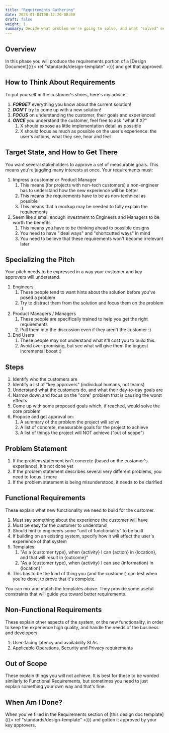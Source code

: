 ```yaml
---
title: "Requirements Gathering"
date: 2023-01-04T08:12:20-08:00
draft: false
weight: 1
summary: Decide what problem we're going to solve, and what "solved" means.
---
```


## Overview

In this phase you will produce the requirements portion of a [Design Document]({{< ref "standards/design-template" >}}) and get that approved.

## How to Think About Requirements

To put yourself in the customer's shoes, here's my advice:

1. ***FORGET*** everything you know about the current solution!
2. ***DON'T*** try to come up with a new solution!
3. ***FOCUS*** on understanding the customer, their goals and experiences!
4. ***ONCE*** you understand the customer, feel free to ask "what if X?"
    1. X should expose as little implementation detail as possible
    2. X should focus as much as possible on the user's experience: the user's actions, what they see, hear and feel

## Target State, and How to Get There

You want several stakeholders to approve a set of measurable goals.
This means you're juggling many interests at once. Your requirements must:

1. Impress a customer or Product Manager
    1. This means (for projects with non-tech customers) a non-engineer has to understand how the new experience will be better
    2. This means the requirements have to be as non-technical as possible
    3. This means that a mockup may be needed to fully explain the requirements
2. Seem like a small enough investment to Engineers and Managers to be worth the benefits
    1. This means you have to be thinking ahead to possible designs
    2. You need to have "ideal ways" and "shortcutted ways" in mind
    3. You need to believe that these requirements won't become irrelevant later

## Specializing the Pitch

Your pitch needs to be expressed in a way your customer and key approvers will understand.
1. Engineers
    1. These people tend to want hints about the solution before you've posed a problem
    2. Try to distract them from the solution and focus them on the problem :)
2. Product Managers / Managers
    1. These people are specifically trained to help you get the right requirements
    2. Pull them into the discussion even if they aren't the customer :)
3. End Users
    1. These people may not understand what it'll cost you to build this.
    2. Avoid over-promising, but see what will give them the biggest incremental boost :)

## Steps

1. Identify who the customers are
2. Identify a list of "key approvers" (individual humans, not teams)
3. Understand what the customers do, and what their day-to-day goals are
4. Narrow down and focus on the "core" problem that is causing the worst effects
5. Come up with some proposed goals which, if reached, would solve the core problem
6. Propose and get approval on:
    1. A summary of the problem the project will solve
    2. A list of concrete, measurable goals for the project to achieve
    3. A list of things the project will NOT achieve ("out of scope")

## Problem Statement

1. If the problem statement isn't concrete (based on the customer's experience), it's not done yet
2. If the problem statement describes several very different problems, you need to focus it more
3. If the problem statement is being misunderstood, it needs to be clarified

## Functional Requirements

These explain what new functionality we need to build for the customer.

1. Must say something about the experience the customer will have
2. Must be easy for the customer to understand
3. Should hint to engineers some "unit of functionality" to be built
4. If building on an existing system, specify how it will affect the user's experience of that system
5. Templates:
    1. "As a {customer type}, when {activity} I can {action} in {location}, and that will result in {outcome}"
    2. "As a {customer type}, when {activity} I can see {information} in {location}"
6. This has to be the kind of thing you (and the customer) can test when you're done, to prove that it's complete.

You can mix and match the templates above. They provide some useful constraints that will guide you toward better requirements.

## Non-Functional Requirements

These explain other aspects of the system, or the new functionality, in order to keep the experience high quality, and handle the needs of the business and developers.

1. User-facing latency and availability SLAs
2. Applicable Operations, Security and Privacy requirements

## Out of Scope

These explain things you will not achieve. It is best for these to be worded similarly to Functional Requirements, but sometimes you need to just explain something your own way and that's fine.

## When Am I Done?

When you've filled in the Requirements section of [this design doc template]({{< ref "standards/design-template" >}}) and gotten it approved by your key approvers.

